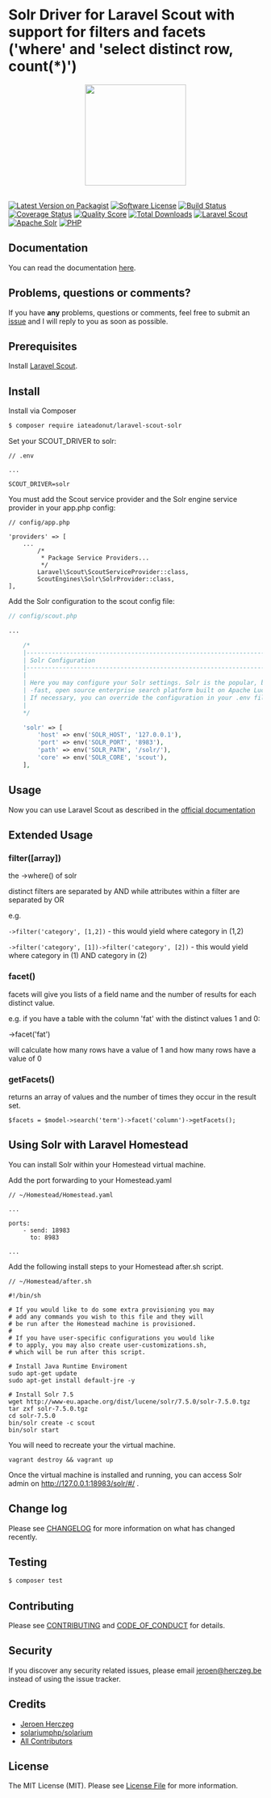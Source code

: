 # Solr Driver for Laravel Scout with support for filters and facets ('where' and 'select distinct row, count(*)')

<p align="center"><img src="http://lucene.apache.org/solr/assets/identity/Solr_Logo_on_white.png" width="200px"><br><br></p>

[![Latest Version on Packagist][ico-version]][link-packagist]
[![Software License][ico-license]](LICENSE.md)
[![Build Status][ico-travis]][link-travis]
[![Coverage Status][ico-scrutinizer]][link-scrutinizer]
[![Quality Score][ico-code-quality]][link-code-quality]
[![Total Downloads][ico-downloads]][link-downloads]
[![Laravel Scout][ico-laravel-scout]][link-laravel-scout]
[![Apache Solr][ico-solr]][link-solr]
[![PHP][ico-php]][link-php]

## Documentation

You can read the documentation [here](https://solr-driver-for-laravel-scout.readthedocs.io/en/latest/).

## Problems, questions or comments?

If you have **any** problems, questions or comments, feel free to submit an [issue](link-issue) and I will reply to you as soon as possible.


## Prerequisites

Install [Laravel Scout](https://laravel.com/docs/8.x/scout).

## Install

Install via Composer

``` bash
$ composer require iateadonut/laravel-scout-solr
```

Set your SCOUT_DRIVER to solr:

```
// .env

...

SCOUT_DRIVER=solr
```


You must add the Scout service provider and the Solr engine service provider in your app.php config:

```
// config/app.php

'providers' => [
    ...
        /*
         * Package Service Providers...
         */
        Laravel\Scout\ScoutServiceProvider::class,
        ScoutEngines\Solr\SolrProvider::class,
],
```

Add the Solr configuration to the scout config file:

```php
// config/scout.php

...

    /*
    |--------------------------------------------------------------------------
    | Solr Configuration
    |--------------------------------------------------------------------------
    |
    | Here you may configure your Solr settings. Solr is the popular, blazing
    | -fast, open source enterprise search platform built on Apache Lucene.
    | If necessary, you can override the configuration in your .env file.
    |
    */

    'solr' => [
        'host' => env('SOLR_HOST', '127.0.0.1'),
        'port' => env('SOLR_PORT', '8983'),
        'path' => env('SOLR_PATH', '/solr/'),
        'core' => env('SOLR_CORE', 'scout'),
    ],
```

## Usage

Now you can use Laravel Scout as described in the [official documentation](https://laravel.com/docs/5.7/scout)

## Extended Usage

### filter([array])

the ->where() of solr

distinct filters are separated by AND while attributes within  a filter are separated by OR

e.g.

````->filter('category', [1,2])```` - this would yield where category in (1,2)

````->filter('category', [1])->filter('category', [2])```` - this would yield where category in (1) AND category in (2)

### facet()

facets will give you lists of a field name and the number of results for each distinct value.

e.g. if you have a table with the column 'fat' with the distinct values 1 and 0:

->facet('fat')

will calculate how many rows have a value of 1 and how many rows have a value of 0

### getFacets()

returns an array of values and the number of times they occur in the result set.

````$facets = $model->search('term')->facet('column')->getFacets();````

## Using Solr with Laravel Homestead

You can install Solr within your Homestead virtual machine.

Add the port forwarding to your Homestead.yaml

```
// ~/Homestead/Homestead.yaml

...

ports:
    - send: 18983
      to: 8983
      
...
```

Add the following install steps to your Homestead after.sh script.

```
// ~/Homestead/after.sh

#!/bin/sh

# If you would like to do some extra provisioning you may
# add any commands you wish to this file and they will
# be run after the Homestead machine is provisioned.
#
# If you have user-specific configurations you would like
# to apply, you may also create user-customizations.sh,
# which will be run after this script.

# Install Java Runtime Enviroment
sudo apt-get update
sudo apt-get install default-jre -y

# Install Solr 7.5
wget http://www-eu.apache.org/dist/lucene/solr/7.5.0/solr-7.5.0.tgz
tar zxf solr-7.5.0.tgz
cd solr-7.5.0
bin/solr create -c scout
bin/solr start

```

You will need to recreate your the virtual machine.

```
vagrant destroy && vagrant up
```

Once the virtual machine is installed and running, you can access Solr admin on http://127.0.0.1:18983/solr/#/ .

## Change log

Please see [CHANGELOG](CHANGELOG.md) for more information on what has changed recently.

## Testing

``` bash
$ composer test
```

## Contributing

Please see [CONTRIBUTING](CONTRIBUTING.md) and [CODE_OF_CONDUCT](CODE_OF_CONDUCT.md) for details.

## Security

If you discover any security related issues, please email jeroen@herczeg.be instead of using the issue tracker.

## Credits

- [Jeroen Herczeg][link-author]
- [solariumphp/solarium](https://github.com/solariumphp/solarium)
- [All Contributors][link-contributors]

## License

The MIT License (MIT). Please see [License File](LICENSE.md) for more information.

[ico-version]: https://img.shields.io/packagist/v/jeroenherczeg/laravel-scout-solr.svg?style=flat-square
[ico-license]: https://img.shields.io/badge/license-MIT-brightgreen.svg?style=flat-square
[ico-travis]: https://img.shields.io/travis/jeroenherczeg/laravel-scout-solr/master.svg?style=flat-square
[ico-scrutinizer]: https://img.shields.io/scrutinizer/coverage/g/jeroenherczeg/laravel-scout-solr.svg?style=flat-square
[ico-code-quality]: https://img.shields.io/scrutinizer/g/jeroenherczeg/laravel-scout-solr.svg?style=flat-square
[ico-downloads]: https://img.shields.io/packagist/dt/jeroenherczeg/laravel-scout-solr.svg?style=flat-square
[ico-laravel-scout]: https://img.shields.io/badge/laravel%20scout-v5-blue.svg?style=flat-square
[ico-solr]: https://img.shields.io/badge/apache%20solr-7.5-blue.svg?style=flat-square
[ico-php]: https://img.shields.io/badge/php-7-blue.svg?style=flat-square

[link-packagist]: https://packagist.org/packages/jeroenherczeg/laravel-scout-solr
[link-travis]: https://travis-ci.org/jeroenherczeg/laravel-scout-solr
[link-scrutinizer]: https://scrutinizer-ci.com/g/jeroenherczeg/laravel-scout-solr/code-structure
[link-code-quality]: https://scrutinizer-ci.com/g/jeroenherczeg/laravel-scout-solr
[link-downloads]: https://packagist.org/packages/jeroenherczeg/laravel-scout-solr
[link-author]: https://github.com/jeroenherczeg
[link-contributors]: ../../contributors
[link-laravel-scout]: https://laravel.com/docs/5.7/scout
[link-solr]: http://lucene.apache.org/solr/
[link-php]: http://php.net/
[link-issues]: https://github.com/jeroenherczeg/laravel-scout-solr/issues
